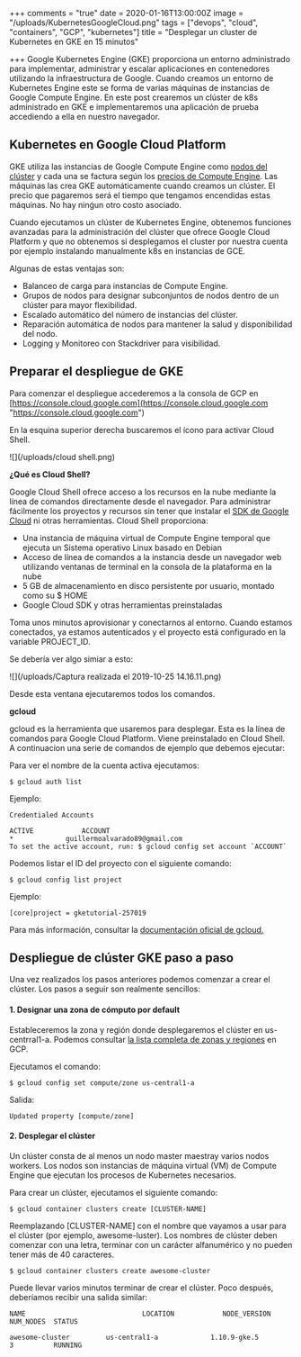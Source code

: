 +++
comments = "true"
date = 2020-01-16T13:00:00Z
image = "/uploads/KubernetesGoogleCloud.png"
tags = ["devops", "cloud", "containers", "GCP", "kubernetes"]
title = "Desplegar un cluster de Kubernetes en GKE en 15 minutos"

+++
Google Kubernetes Engine (GKE) proporciona un entorno administrado para implementar, administrar y escalar  aplicaciones en contenedores utilizando la infraestructura de Google. Cuando creamos un  entorno de  Kubernetes Engine este se forma de varias máquinas de instancias de Google Compute Engine.  En este post crearemos un clúster de k8s administrado en GKE e implementaremos una aplicación de prueba accediendo a ella en nuestro navegador.

## Kubernetes en Google Cloud Platform

GKE utiliza las instancias de Google Compute Engine como [nodos del clúster](https://cloud.google.com/kubernetes-engine/docs/concepts/cluster-architecture#nodes) y cada una se factura según los [precios de Compute Engine](https://cloud.google.com/compute/pricing). Las máquinas  las crea GKE  automáticamente cuando creamos un clúster. El precio que pagaremos será el tiempo que tengamos encendidas estas máquinas. No hay ninǵun otro costo asociado.

Cuando ejecutamos un clúster de Kubernetes Engine,  obtenemos  funciones avanzadas para la administración del clúster que ofrece Google Cloud Platform y que no obtenemos si desplegamos el cluster por nuestra cuenta por ejemplo instalando manualmente k8s en instancias de GCE.

Algunas de estas ventajas son:

* Balanceo de carga para instancias de Compute Engine.
* Grupos de nodos para designar subconjuntos de nodos dentro de un clúster para mayor flexibilidad.
* Escalado automático del número de instancias del clúster.
* Reparación automática de nodos para mantener la salud y disponibilidad del nodo.
* Logging y Monitoreo con Stackdriver para visibilidad.

## Preparar el despliegue de GKE

Para comenzar el despliegue accederemos a la consola de GCP en [https://console.cloud.google.com](https://console.cloud.google.com "https://console.cloud.google.com")

En la esquina superior derecha buscaremos el ícono para activar Cloud Shell.

![](/uploads/cloud shell.png)

**¿Qué es Cloud Shell?**

Google Cloud Shell  ofrece acceso a los recursos en la nube mediante la línea de comandos directamente desde el navegador. Para administrar fácilmente los proyectos y recursos sin tener que instalar  el [SDK de Google Cloud](https://cloud.google.com/sdk/) ni otras herramientas. Cloud Shell proporciona:

* Una instancia de máquina virtual de Compute Engine temporal que ejecuta un Sistema operativo Linux basado en Debian
* Acceso de línea de comandos a la instancia desde un navegador web utilizando ventanas de terminal en la consola de la plataforma en la nube
* 5 GB de almacenamiento en disco persistente por usuario, montado como su $ HOME
* Google Cloud SDK y otras herramientas preinstaladas

Toma unos minutos aprovisionar y conectarnos al entorno. Cuando estamos conectados, ya estamos autenticados y el proyecto está configurado en la variable PROJECT_ID. 

Se debería ver algo simiar a esto:

![](/uploads/Captura realizada el 2019-10-25 14.16.11.png)

Desde esta ventana ejecutaremos todos los comandos.

**gcloud**

gcloud es la herramienta que usaremos para desplegar. Esta es la línea de comandos para Google Cloud Platform. Viene preinstalado en Cloud Shell. A continuacion una serie de comandos de ejemplo que debemos ejecutar:

Para ver el nombre de la cuenta activa ejecutamos:

    $ gcloud auth list

Ejemplo:

    Credentialed Accounts
    
    ACTIVE            ACCOUNT
    *             guillermoalvarado89@gmail.com
    To set the active account, run: $ gcloud config set account `ACCOUNT`

Podemos listar el ID del proyecto con el siguiente comando:

    $ gcloud config list project

Ejemplo:

    [core]project = gketutorial-257019

Para más información, consultar la [documentación oficial de gcloud.](https://cloud.google.com/sdk/gcloud/)

## Despliegue de clúster GKE paso a paso

Una vez realizados los pasos anteriores podemos comenzar a crear el clúster. Los pasos a seguir son realmente sencillos:

#### 1. Designar una zona de cómputo por default

Estableceremos la zona y región donde desplegaremos el clúster en us-centrral1-a. Podemos consultar [la lista completa de zonas y regiones](https://cloud.google.com/about/locations/?hl=es-419) en GCP.

Ejecutamos el comando:

    $ gcloud config set compute/zone us-central1-a

Salida:

    Updated property [compute/zone]

#### 2. Desplegar el clúster

Un clúster consta de al menos un nodo master maestray varios  nodos workers. Los nodos son instancias de máquina virtual (VM) de Compute Engine que ejecutan los procesos de Kubernetes necesarios.

Para crear un clúster, ejecutamos el siguiente comando:

    $ gcloud container clusters create [CLUSTER-NAME]

Reemplazando \[CLUSTER-NAME\] con el nombre que vayamos a usar  para el clúster (por ejemplo, awesome-luster). Los nombres de clúster deben comenzar con una letra, terminar con un carácter alfanumérico y no pueden tener más de 40 caracteres.

    $ gcloud container clusters create awesome-cluster

Puede llevar varios minutos terminar de crear el clúster. Poco después, deberíamos recibir una salida similar:

    NAME                             LOCATION            NODE_VERSION  NUM_NODES  STATUS
    
    awesome-cluster         us-central1-a             1.10.9-gke.5                      3          RUNNING